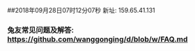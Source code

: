 ##2018年09月28日07时12分07秒 新址: 159.65.41.131
### 兔友常见问题及解答: https://github.com/wanggonging/d/blob/w/FAQ.md
